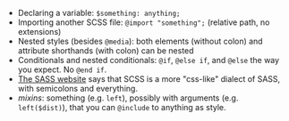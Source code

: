* Declaring a variable: `$something: anything;`
* Importing another SCSS file: `@import "something";` (relative path, no extensions)
* Nested styles (besides `@media`): both elements (without colon) and attribute shorthands (with colon) can be nested
* Conditionals and nested conditionals: `@if`, `@else if`, and `@else` the way you expect. No `@end if`.
* [The SASS website](http://sass-lang.com/) says that SCSS is a more "css-like" dialect of SASS, with semicolons and everything.
* *mixins*: something (e.g. `left`), possibly with arguments (e.g. `left($dist)`), that you can `@include` to anything as style.
